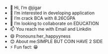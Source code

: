 - 👋 Hi, I’m @jigar
- 👀 I’m interested in developing application 
- 🌱 I’m crack BCA with 8.26CGPA
- 💞️ I’m looking to collaborate on EDUCATION 
- 📫 You reach me with Email and Linkdin 
- 😄 Pronouns:her_happyyness
- 😊 About me:SIMPLE BUT COIN HAVE 2 SIDE
- ⚡ Fun fact: 😁 

<!---
Hjigar/Hjigar is a ✨ special ✨ repository because its `README.md` (this file) appears on your GitHub profile.
You can click the Preview link to take a look at your changes.
--->
